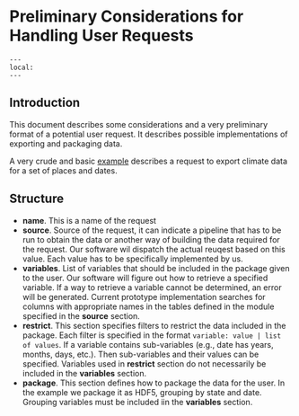 # Preliminary Considerations for Handling User Requests

```{contents}
---
local:
---
```

## Introduction

This document describes some considerations and
a very preliminary format
of a potential user request. It describes
possible implementations of exporting and packaging
data.

A very crude and basic
[example](members/example_request.yaml)
describes a request to export climate data for a set
of places and dates.

## Structure

 * **name**. This is a name of the request
 * **source**. Source of the request, it can indicate
   a pipeline that has to be run to obtain the data
   or another way of building the data required for
   the request. Our software wil dispatch the actual
   reuqest based on this value. Each value has to be
   specifically implemented by us.
 * **variables**. List of variables that should be included
   in the package given to the user. Our software
   will figure out how to retrieve a specified variable.
   If a way to retrieve a variable cannot be determined,
   an error will be generated. Current prototype
   implementation searches for columns with appropriate
   names in the tables defined in the module specified
   in the **source** section.
 * **restrict**. This section specifies filters to restrict
   the data included in the package. Each filter is specified
   in the format `variable: value | list of values`. If a
   variable contains sub-variables (e.g., date has years,
   months, days, etc.). Then sub-variables and their values
   can be specified. Variables used in **restrict** section
   do not necessarily be included in the **variables** section.
 * **package**.  This section defines how to package the data
   for the user. In the example we package it as HDF5,
   grouping by state and date. Grouping variables must be
   included iin the **variables** section.

